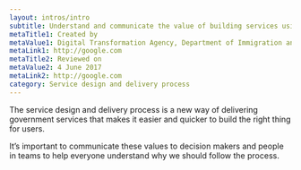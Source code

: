 ```yaml
---
layout: intros/intro
subtitle: Understand and communicate the value of building services using the process.
metaTitle1: Created by
metaValue1: Digital Transformation Agency, Department of Immigration and Border Protection
metaLink1: http://google.com
metaTitle2: Reviewed on
metaValue2: 4 June 2017
metaLink2: http://google.com
category: Service design and delivery process
---
```


The service design and delivery process is a new way of delivering government services that makes it easier and quicker to build the right thing for users.

It’s important to communicate these values to decision makers and people in teams to help everyone understand why we should follow the process.
